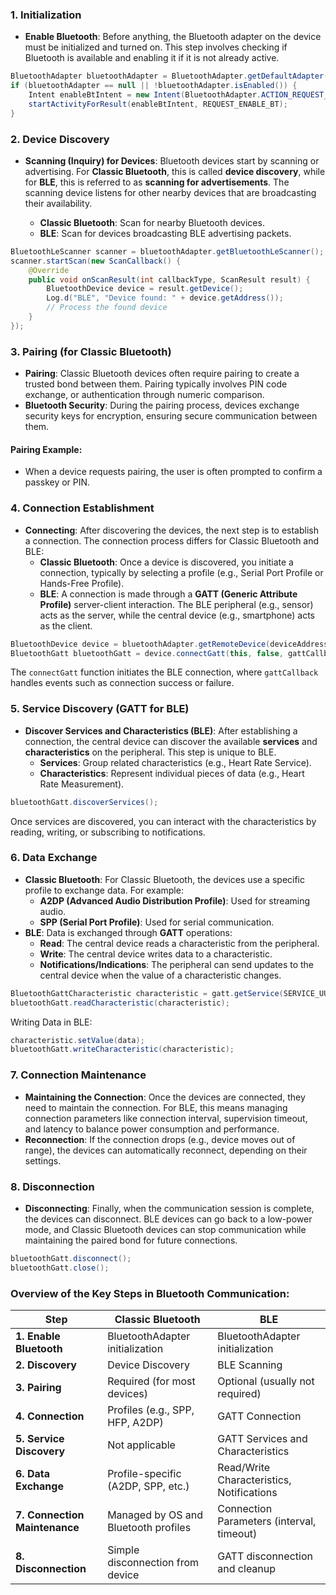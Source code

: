 ### 1. **Initialization**

- **Enable Bluetooth**: Before anything, the Bluetooth adapter on the device must be initialized and turned on. This step involves checking if Bluetooth is available and enabling it if it is not already active.
``` Java
BluetoothAdapter bluetoothAdapter = BluetoothAdapter.getDefaultAdapter();
if (bluetoothAdapter == null || !bluetoothAdapter.isEnabled()) {
    Intent enableBtIntent = new Intent(BluetoothAdapter.ACTION_REQUEST_ENABLE);
    startActivityForResult(enableBtIntent, REQUEST_ENABLE_BT);
}
```

### 2. **Device Discovery**

- **Scanning (Inquiry) for Devices**: Bluetooth devices start by scanning or advertising. For **Classic Bluetooth**, this is called **device discovery**, while for **BLE**, this is referred to as **scanning for advertisements**. The scanning device listens for other nearby devices that are broadcasting their availability.
    
    - **Classic Bluetooth**: Scan for nearby Bluetooth devices.
    - **BLE**: Scan for devices broadcasting BLE advertising packets.
``` java
BluetoothLeScanner scanner = bluetoothAdapter.getBluetoothLeScanner();
scanner.startScan(new ScanCallback() {
    @Override
    public void onScanResult(int callbackType, ScanResult result) {
        BluetoothDevice device = result.getDevice();
        Log.d("BLE", "Device found: " + device.getAddress());
        // Process the found device
    }
});
```

### 3. **Pairing (for Classic Bluetooth)**
- **Pairing**: Classic Bluetooth devices often require pairing to create a trusted bond between them. Pairing typically involves PIN code exchange, or authentication through numeric comparison.
- **Bluetooth Security**: During the pairing process, devices exchange security keys for encryption, ensuring secure communication between them.
#### Pairing Example:
- When a device requests pairing, the user is often prompted to confirm a passkey or PIN.

### 4. **Connection Establishment**
- **Connecting**: After discovering the devices, the next step is to establish a connection. The connection process differs for Classic Bluetooth and BLE:
    - **Classic Bluetooth**: Once a device is discovered, you initiate a connection, typically by selecting a profile (e.g., Serial Port Profile or Hands-Free Profile).
    - **BLE**: A connection is made through a **GATT (Generic Attribute Profile)** server-client interaction. The BLE peripheral (e.g., sensor) acts as the server, while the central device (e.g., smartphone) acts as the client.
``` java
BluetoothDevice device = bluetoothAdapter.getRemoteDevice(deviceAddress);
BluetoothGatt bluetoothGatt = device.connectGatt(this, false, gattCallback);
```
The `connectGatt` function initiates the BLE connection, where `gattCallback` handles events such as connection success or failure.

### 5. **Service Discovery (GATT for BLE)**

- **Discover Services and Characteristics (BLE)**: After establishing a connection, the central device can discover the available **services** and **characteristics** on the peripheral. This step is unique to BLE.
    - **Services**: Group related characteristics (e.g., Heart Rate Service).
    - **Characteristics**: Represent individual pieces of data (e.g., Heart Rate Measurement).
``` java
bluetoothGatt.discoverServices();
```
Once services are discovered, you can interact with the characteristics by reading, writing, or subscribing to notifications.

### 6. **Data Exchange**
- **Classic Bluetooth**: For Classic Bluetooth, the devices use a specific profile to exchange data. For example:
    - **A2DP (Advanced Audio Distribution Profile)**: Used for streaming audio.
    - **SPP (Serial Port Profile)**: Used for serial communication.
- **BLE**: Data is exchanged through **GATT** operations:
    - **Read**: The central device reads a characteristic from the peripheral.
    - **Write**: The central device writes data to a characteristic.
    - **Notifications/Indications**: The peripheral can send updates to the central device when the value of a characteristic changes.
``` java
BluetoothGattCharacteristic characteristic = gatt.getService(SERVICE_UUID).getCharacteristic(CHARACTERISTIC_UUID);
bluetoothGatt.readCharacteristic(characteristic);
```
Writing Data in BLE:
``` java
characteristic.setValue(data);
bluetoothGatt.writeCharacteristic(characteristic);
```

### 7. **Connection Maintenance**
- **Maintaining the Connection**: Once the devices are connected, they need to maintain the connection. For BLE, this means managing connection parameters like connection interval, supervision timeout, and latency to balance power consumption and performance.
- **Reconnection**: If the connection drops (e.g., device moves out of range), the devices can automatically reconnect, depending on their settings.

### 8. **Disconnection**

- **Disconnecting**: Finally, when the communication session is complete, the devices can disconnect. BLE devices can go back to a low-power mode, and Classic Bluetooth devices can stop communication while maintaining the paired bond for future connections.
``` java
bluetoothGatt.disconnect();
bluetoothGatt.close();
```

### Overview of the Key Steps in Bluetooth Communication:

|Step|Classic Bluetooth|BLE|
|---|---|---|
|**1. Enable Bluetooth**|BluetoothAdapter initialization|BluetoothAdapter initialization|
|**2. Discovery**|Device Discovery|BLE Scanning|
|**3. Pairing**|Required (for most devices)|Optional (usually not required)|
|**4. Connection**|Profiles (e.g., SPP, HFP, A2DP)|GATT Connection|
|**5. Service Discovery**|Not applicable|GATT Services and Characteristics|
|**6. Data Exchange**|Profile-specific (A2DP, SPP, etc.)|Read/Write Characteristics, Notifications|
|**7. Connection Maintenance**|Managed by OS and Bluetooth profiles|Connection Parameters (interval, timeout)|
|**8. Disconnection**|Simple disconnection from device|GATT disconnection and cleanup|